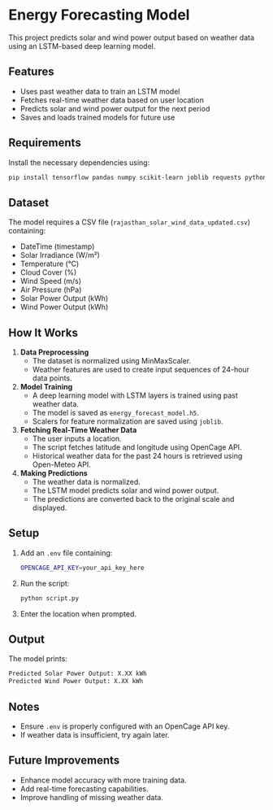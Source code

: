 # Energy Forecasting Model

This project predicts solar and wind power output based on weather data using an LSTM-based deep learning model.

## Features
- Uses past weather data to train an LSTM model
- Fetches real-time weather data based on user location
- Predicts solar and wind power output for the next period
- Saves and loads trained models for future use

## Requirements
Install the necessary dependencies using:
```sh
pip install tensorflow pandas numpy scikit-learn joblib requests python-dotenv
```

## Dataset
The model requires a CSV file (`rajasthan_solar_wind_data_updated.csv`) containing:
- DateTime (timestamp)
- Solar Irradiance (W/m²)
- Temperature (°C)
- Cloud Cover (%)
- Wind Speed (m/s)
- Air Pressure (hPa)
- Solar Power Output (kWh)
- Wind Power Output (kWh)

## How It Works
1. **Data Preprocessing**
   - The dataset is normalized using MinMaxScaler.
   - Weather features are used to create input sequences of 24-hour data points.
2. **Model Training**
   - A deep learning model with LSTM layers is trained using past weather data.
   - The model is saved as `energy_forecast_model.h5`.
   - Scalers for feature normalization are saved using `joblib`.
3. **Fetching Real-Time Weather Data**
   - The user inputs a location.
   - The script fetches latitude and longitude using OpenCage API.
   - Historical weather data for the past 24 hours is retrieved using Open-Meteo API.
4. **Making Predictions**
   - The weather data is normalized.
   - The LSTM model predicts solar and wind power output.
   - The predictions are converted back to the original scale and displayed.

## Setup
1. Add an `.env` file containing:
   ```sh
   OPENCAGE_API_KEY=your_api_key_here
   ```
2. Run the script:
   ```sh
   python script.py
   ```
3. Enter the location when prompted.

## Output
The model prints:
```sh
Predicted Solar Power Output: X.XX kWh
Predicted Wind Power Output: X.XX kWh
```

## Notes
- Ensure `.env` is properly configured with an OpenCage API key.
- If weather data is insufficient, try again later.

## Future Improvements
- Enhance model accuracy with more training data.
- Add real-time forecasting capabilities.
- Improve handling of missing weather data.



